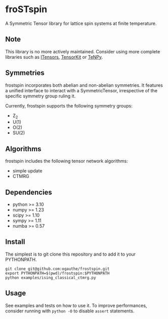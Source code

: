 # froSTspin
A Symmetric Tensor library for lattice spin systems at finite temperature.

## Note
This library is no more actively maintained. Consider using more complete libraries such as [ITensors](https://github.com/ITensor/ITensors.jl), [TensorKit](https://github.com/Jutho/TensorKit.jl) or [TeNPy](https://github.com/tenpy/tenpy).

## Symmetries
frostspin incorporates both abelian and non-abelian symmetries. It features a unified interface to interact with a SymmetricTensor, irrespective of the specific symmetry group ruling it.

Currently, frostspin supports the following symmetry groups:
- Z<sub>2</sub>
- U(1)
- O(2)
- SU(2)

## Algorithms
frostspin includes the following tensor network algorithms:
- simple update
- CTMRG

## Dependencies
- python >= 3.10
- numpy >= 1.23
- scipy >= 1.10
- sympy >= 1.11
- numba >= 0.57

## Install
The simplest is to git clone this repository and to add it to your PYTHONPATH.
```shell
git clone git@github.com:ogauthe/frostspin.git
export PYTHONPATH=$(pwd)/frostspin:$PYTHONPATH
python examples/ising_classical_ctmrg.py
```

## Usage
See examples and tests on how to use it.
To improve performances, consider running with `python -O` to disable `assert` statements.
